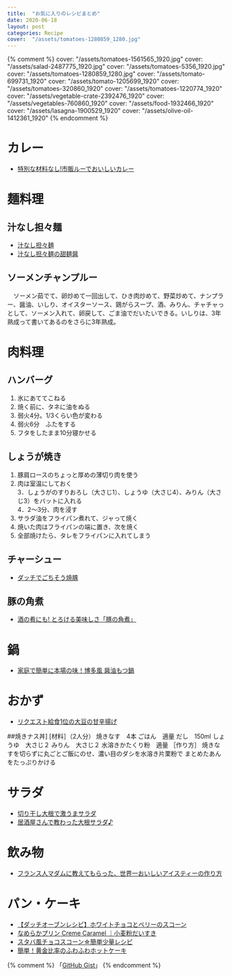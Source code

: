 ```yaml
---
title:  "お気に入りのレシピまとめ"
date: 2020-06-18
layout: post
categories: Recipe
cover:  "/assets/tomatoes-1280859_1280.jpg"
---
```

{% comment %}
cover:  "/assets/tomatoes-1561565_1920.jpg"
cover:  "/assets/salad-2487775_1920.jpg"
cover:  "/assets/tomatoes-5356_1920.jpg"
cover:  "/assets/tomatoes-1280859_1280.jpg"
cover:  "/assets/tomato-699731_1920"
cover:  "/assets/tomato-1205699_1920"
cover:  "/assets/tomatoes-320860_1920"
cover:  "/assets/tomatoes-1220774_1920"
cover:  "/assets/vegetable-crate-2392476_1920"
cover:  "/assets/vegetables-760860_1920"
cover:  "/assets/food-1932466_1920"
cover:  "/assets/lasagna-1900529_1920"
cover:  "/assets/olive-oil-1412361_1920"
{% endcomment %}

# カレー
* [特別な材料なし!市販ルーでおいしいカレー](https://cookpad.com/recipe/3931127)  

# 麺料理
## 汁なし担々麺
* [汁なし担々麺](https://park.ajinomoto.co.jp/recipe/card/705569/)  
* [汁なし担々麺の甜麺醤](https://tomatoman.jp/?p=8251)  

## ソーメンチャンプルー
　ソーメン茹でて、卵炒めて一回出して、ひき肉炒めて、野菜炒めて、ナンプラー、醤油、いしり、オイスターソース、鶏がらスープ、酒、みりん、チャチャっとして、ソーメン入れて、卵戻して、ごま油でだいたいできる。いしりは、3年熟成って書いてあるのをさらに3年熟成。

# 肉料理
## ハンバーグ
1. 氷にあててこねる  
2. 焼く前に、タネに油をぬる  
3. 弱火4分。1/3くらい色が変わる  
4. 弱火6分　ふたをする  
5. フタをしたまま10分寝かせる  

## しょうが焼き
1. 豚肩ロースのちょっと厚めの薄切り肉を使う  
2. 肉は室温にしておく  
3．しょうがのすりおろし（大さじ1）、しょうゆ（大さじ4）、みりん（大さじ3）をバットに入れる  
4．2～3分、肉を浸す  
5. サラダ油をフライパン煮れて、ジャって焼く  
6. 焼いた肉はフライパンの端に置き、次を焼く  
7. 全部焼けたら、タレをフライパンに入れてしまう  

## チャーシュー
* [ダッチでごちそう焼豚](https://tg-uchi.jp/topics/3560)  

## 豚の角煮
* [酒の肴にも! とろける美味しさ「豚の角煮」](https://tg-uchi.jp/topics/4007)  

# 鍋
* [家庭で簡単に本場の味！博多風 醤油もつ鍋](https://cookpad.com/recipe/2837502)  

# おかず
* [リクエスト給食1位の大豆の甘辛揚げ](https://cookpad.com/recipe/899663)  

##焼きナス丼]
[材料］（2人分）
焼きなす　4本
ごはん　適量
だし　150ml
しょうゆ　大さじ２
みりん　大さじ２
水溶きかたくり粉　適量
［作り方］
焼きなすを切らずに丸ごとご飯にのせ、濃い目のダシを水溶き片栗粉で まとめたあんをたっぷりかける

# サラダ
* [切り干し大根で激うまサラダ](https://cookpad.com/recipe/604848)  
* [居酒屋さんで教わった大根サラダ♪](https://cookpad.com/recipe/84482)  

# 飲み物
* [フランス人マダムに教えてもらった、世界一おいしいアイスティーの作り方](https://dot.asahi.com/dot/photoarticle/2019080800076.html)  

# パン・ケーキ
* [【ダッチオーブンレシピ】ホワイトチョコとベリーのスコーン](https://tg-uchi.jp/topics/3537)  
* [なめらかプリン Creme Caramel ｜小麦粉だいすき](https://www.nicovideo.jp/watch/sm36503451)
* [スタバ風チョコスコーン☆簡単少量レシピ](https://cookpad.com/recipe/1791602)
* [簡単！黄金比率のふわふわホットケーキ](https://cookpad.com/recipe/2257208)

{% comment %}
「[GitHub Gist](https://gist.github.com/)」
{% endcomment %}
